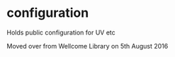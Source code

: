 # configuration
Holds public configuration for UV etc

Moved over from Wellcome Library on 5th August 2016
